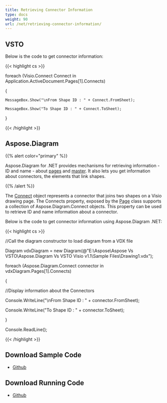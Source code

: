 ```yaml
---
title: Retrieving Connector Information
type: docs
weight: 90
url: /net/retrieving-connector-information/
---
```


## **VSTO**
Below is the code to get connector information:

{{< highlight cs >}}

   foreach (Visio.Connect Connect in Application.ActiveDocument.Pages[1].Connects)

  {

    MessageBox.Show("\nFrom Shape ID : " + Connect.FromSheet);

    MessageBox.Show("To Shape ID : " + Connect.ToSheet);

  }


{{< /highlight >}}
## **Aspose.Diagram**
{{% alert color="primary" %}} 

Aspose.Diagram for .NET provides mechanisms for retrieving information - ID and name - about [pages](https://apireference.aspose.com/diagram/net/aspose.diagram/pagecollection) and [master](https://apireference.aspose.com/diagram/net/aspose.diagram/mastercollection). It also lets you get information about connectors, the elements that link shapes.

{{% /alert %}} 

The [Connect](https://apireference.aspose.com/diagram/net/aspose.diagram/connect) object represents a connector that joins two shapes on a Visio drawing page. The Connects property, exposed by the [Page](https://apireference.aspose.com/diagram/net/aspose.diagram/page) class supports a collection of Aspose.Diagram.Connect objects. This property can be used to retrieve ID and name information about a connector.

Below is the code to get connector information using Aspose.Diagram .NET:

{{< highlight cs >}}

  //Call the diagram constructor to load diagram from a VDX file

 Diagram vdxDiagram = new Diagram(@"E:\Aspose\Aspose Vs VSTO\Aspose.Diagram Vs VSTO Visio v1.1\Sample Files\Drawing1.vdx");

 foreach (Aspose.Diagram.Connect connector in vdxDiagram.Pages[1].Connects)

 {

   //Display information about the Connectors

   Console.WriteLine("\nFrom Shape ID : " + connector.FromSheet);

   Console.WriteLine("To Shape ID : " + connector.ToSheet);

 }

 Console.ReadLine();


{{< /highlight >}}
## **Download Sample Code**
- [Github](https://github.com/aspose-diagram/Aspose.Diagram-for-.NET/releases/tag/AsposeDiagramVsVSTOv1.1)
## **Download Running Code**
- [Github](https://github.com/aspose-diagram/Aspose.Diagram-for-.NET/tree/master/Plugins/Aspose.Diagram%20Vs%20VSTO%20Visio/Code%20Comparison%20of%20Common%20Features/Retrieving%20Connector%20Information)
